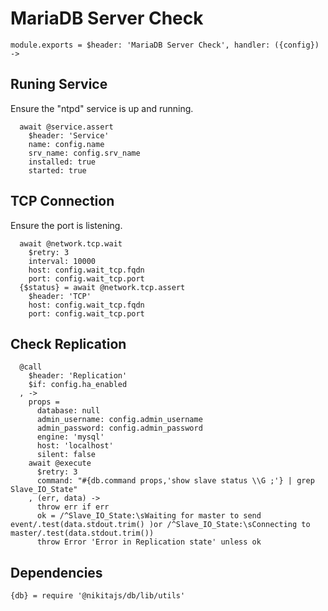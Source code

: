 
# MariaDB Server Check

    module.exports = $header: 'MariaDB Server Check', handler: ({config}) ->

## Runing Service

Ensure the "ntpd" service is up and running.

      await @service.assert
        $header: 'Service'
        name: config.name
        srv_name: config.srv_name
        installed: true
        started: true

## TCP Connection

Ensure the port is listening.

      await @network.tcp.wait
        $retry: 3
        interval: 10000
        host: config.wait_tcp.fqdn
        port: config.wait_tcp.port
      {$status} = await @network.tcp.assert
        $header: 'TCP'
        host: config.wait_tcp.fqdn
        port: config.wait_tcp.port

## Check Replication

      @call
        $header: 'Replication'
        $if: config.ha_enabled
      , ->
        props =
          database: null
          admin_username: config.admin_username
          admin_password: config.admin_password
          engine: 'mysql'
          host: 'localhost'
          silent: false
        await @execute
          $retry: 3
          command: "#{db.command props,'show slave status \\G ;'} | grep Slave_IO_State"
        , (err, data) ->
          throw err if err
          ok = /^Slave_IO_State:\sWaiting for master to send event/.test(data.stdout.trim() )or /^Slave_IO_State:\sConnecting to master/.test(data.stdout.trim())
          throw Error 'Error in Replication state' unless ok

## Dependencies

    {db} = require '@nikitajs/db/lib/utils'
